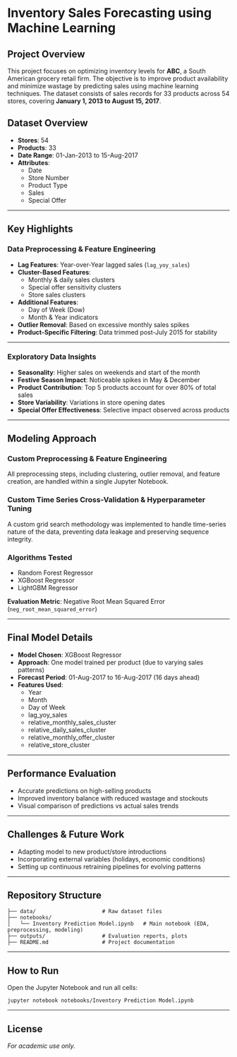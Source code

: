 # Inventory Sales Forecasting using Machine Learning

## Project Overview
This project focuses on optimizing inventory levels for **ABC**, a South American grocery retail firm. The objective is to improve product availability and minimize wastage by predicting sales using machine learning techniques. The dataset consists of sales records for 33 products across 54 stores, covering **January 1, 2013 to August 15, 2017**.

## Dataset Overview
- **Stores**: 54  
- **Products**: 33  
- **Date Range**: 01-Jan-2013 to 15-Aug-2017  
- **Attributes**:
  - Date
  - Store Number
  - Product Type
  - Sales
  - Special Offer

---

## Key Highlights

### Data Preprocessing & Feature Engineering
- **Lag Features**: Year-over-Year lagged sales (`lag_yoy_sales`)
- **Cluster-Based Features**:
  - Monthly & daily sales clusters
  - Special offer sensitivity clusters
  - Store sales clusters
- **Additional Features**:
  - Day of Week (Dow)
  - Month & Year indicators
- **Outlier Removal**: Based on excessive monthly sales spikes
- **Product-Specific Filtering**: Data trimmed post-July 2015 for stability

---

### Exploratory Data Insights
- **Seasonality**: Higher sales on weekends and start of the month
- **Festive Season Impact**: Noticeable spikes in May & December
- **Product Contribution**: Top 5 products account for over 80% of total sales
- **Store Variability**: Variations in store opening dates
- **Special Offer Effectiveness**: Selective impact observed across products

---

## Modeling Approach

### Custom Preprocessing & Feature Engineering
All preprocessing steps, including clustering, outlier removal, and feature creation, are handled within a single Jupyter Notebook.

### Custom Time Series Cross-Validation & Hyperparameter Tuning
A custom grid search methodology was implemented to handle time-series nature of the data, preventing data leakage and preserving sequence integrity.

### Algorithms Tested
- Random Forest Regressor
- XGBoost Regressor
- LightGBM Regressor

**Evaluation Metric**: Negative Root Mean Squared Error (`neg_root_mean_squared_error`)

---

## Final Model Details
- **Model Chosen**: XGBoost Regressor
- **Approach**: One model trained per product (due to varying sales patterns)
- **Forecast Period**: 01-Aug-2017 to 16-Aug-2017 (16 days ahead)
- **Features Used**:
  - Year
  - Month
  - Day of Week
  - lag_yoy_sales
  - relative_monthly_sales_cluster
  - relative_daily_sales_cluster
  - relative_monthly_offer_cluster
  - relative_store_cluster

---

## Performance Evaluation
- Accurate predictions on high-selling products
- Improved inventory balance with reduced wastage and stockouts
- Visual comparison of predictions vs actual sales trends

---

## Challenges & Future Work
- Adapting model to new product/store introductions
- Incorporating external variables (holidays, economic conditions)
- Setting up continuous retraining pipelines for evolving patterns

---

## Repository Structure
```
├── data/                     # Raw dataset files
├── notebooks/
│   └── Inventory Prediction Model.ipynb   # Main notebook (EDA, preprocessing, modeling)
├── outputs/                  # Evaluation reports, plots
├── README.md                 # Project documentation
```

---

## How to Run
Open the Jupyter Notebook and run all cells:
   ```
   jupyter notebook notebooks/Inventory Prediction Model.ipynb
   ```

---

## License
*For academic use only.*
